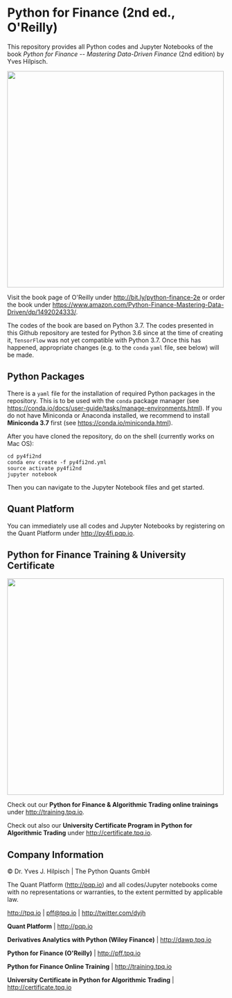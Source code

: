 # Python for Finance (2nd ed., O'Reilly)

This repository provides all Python codes and Jupyter Notebooks of the book _Python for Finance -- Mastering Data-Driven Finance_ (2nd edition) by Yves Hilpisch.

<img src="http://hilpisch.com/images/py4fi_2nd_shadow.png" width="500">

Visit the book page of O'Reilly under http://bit.ly/python-finance-2e or order the book under https://www.amazon.com/Python-Finance-Mastering-Data-Driven/dp/1492024333/.

The codes of the book are based on Python 3.7. The codes presented in this Github repository are tested for Python 3.6 since at the time of creating it, `TensorFlow` was not yet compatible with Python 3.7. Once this has happened, appropriate changes (e.g. to the `conda` `yaml` file, see below) will be made.

## Python Packages

There is a `yaml` file for the installation of required Python packages in the repository. This is to be used with the `conda` package manager (see https://conda.io/docs/user-guide/tasks/manage-environments.html). If you do not have Miniconda or Anaconda installed, we recommend to install **Miniconda 3.7** first (see https://conda.io/miniconda.html).

After you have cloned the repository, do on the shell (currently works on Mac OS):

    cd py4fi2nd
    conda env create -f py4fi2nd.yml
    source activate py4fi2nd
    jupyter notebook

Then you can navigate to the Jupyter Notebook files and get started.


## Quant Platform

You can immediately use all codes and Jupyter Notebooks by registering on the Quant Platform under http://py4fi.pqp.io.

## Python for Finance Training & University Certificate

<img src="http://hilpisch.com/images/finaince_visual_low.png" width="500">

Check out our **Python for Finance & Algorithmic Trading online trainings** under http://training.tpq.io.

Check out also our **University Certificate Program in Python for Algorithmic Trading** under http://certificate.tpq.io.

## Company Information

© Dr. Yves J. Hilpisch \| The Python Quants GmbH

The Quant Platform (http://pqp.io) and all codes/Jupyter notebooks come with no representations or warranties, to the extent permitted by applicable law.

http://tpq.io \| pff@tpq.io \|
http://twitter.com/dyjh

**Quant Platform** \| http://pqp.io

**Derivatives Analytics with Python (Wiley Finance)** \|
http://dawp.tpq.io

**Python for Finance (O'Reilly)** \|
http://pff.tpq.io

**Python for Finance Online Training** \|
http://training.tpq.io

**University Certificate in Python for Algorithmic Trading** \|
http://certificate.tpq.io
